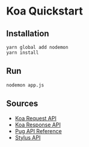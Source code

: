 # Koa Quickstart

## Installation

```
yarn global add nodemon
yarn install
```

## Run

`nodemon app.js`


## Sources

- [Koa Request API](https://github.com/koajs/koa/blob/master/docs/api/request.md)
- [Koa Response API](https://github.com/koajs/koa/blob/master/docs/api/response.md)
- [Pug API Reference](https://pugjs.org/api/reference.html)
- [Stylus API](https://github.com/stylus/stylus/blob/dev/docs/js.md)
